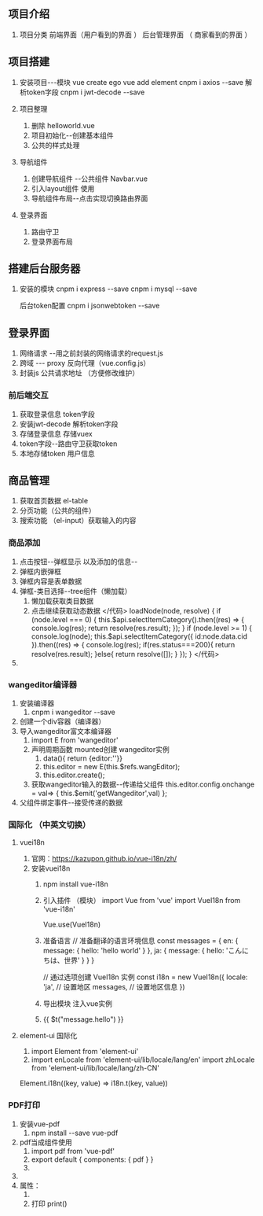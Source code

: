 ## 项目介绍
  1. 项目分类
        前端界面（用户看到的界面 ）
        后台管理界面 （ 商家看到的界面 ）

## 项目搭建

  1. 安装项目---模块
        vue create ego
        vue add element 
        cnpm i axios --save 
        解析token字段
        cnpm i jwt-decode --save


  2. 项目整理
      1. 删除 helloworld.vue
      2. 项目初始化--创建基本组件
      3. 公共的样式处理 

  3. 导航组件
      1. 创建导航组件 --公共组件 Navbar.vue
      2. 引入layout组件 使用
      3. 导航组件布局--点击实现切换路由界面 

  4. 登录界面
      1. 路由守卫
      2. 登录界面布局

## 搭建后台服务器
  1. 安装的模块
      cnpm i express --save 
      cnpm i mysql --save 
      
      后台token配置
      cnpm i  jsonwebtoken --save 

## 登录界面
  1. 网络请求 --用之前封装的网络请求的request.js 
  2. 跨域 --- proxy 反向代理（vue.config.js）
  3. 封装js 公共请求地址 （方便修改维护）
  
### 前后端交互
  1. 获取登录信息 token字段
  2. 安装jwt-decode 解析token字段  
  3. 存储登录信息 存储vuex 
  4. token字段--路由守卫获取token 
  5. 本地存储token 用户信息
   
## 商品管理
  1. 获取首页数据 el-table 
  2. 分页功能（公共的组件）
  3. 搜索功能 （el-input）获取输入的内容
   
### 商品添加
  1. 点击按钮--弹框显示 以及添加的信息--
  2. 弹框内嵌弹框 
  3. 弹框内容是表单数据
  4. 弹框-类目选择--tree组件（懒加载）
     1. 懒加载获取类目数据
     2. 点击继续获取动态数据
      </代码>
          loadNode(node, resolve) {
            if (node.level === 0) {
              this.$api.selectItemCategory().then((res) => {
                console.log(res);
                return resolve(res.result);
              });
            }
            if (node.level >= 1) {
                console.log(node);
              this.$api.selectItemCategory({
                  id:node.data.cid
              }).then((res) => {
                console.log(res);
              if(res.status===200){
                    return resolve(res.result);
              }else{
                  return resolve([]); 
              }
              });
            }
      </代码>
  5. 
### wangeditor编译器
  1. 安装编译器 
     1. cnpm i wangeditor --save
  2. 创建一个div容器（编译器）
  3. 导入wangeditor富文本编译器
     1. import E from 'wangeditor'
     2. 声明周期函数 mounted创建 wangeditor实例
        1. data(){ return {editor:''}}
        2.  this.editor = new E(this.$refs.wangEditor);
        3.  this.editor.create();
     3. 获取wangeditor输入的数据--传递给父组件
         this.editor.config.onchange = val=> {
            this.$emit('getWangeditor',val)
          };
  4. 父组件绑定事件--接受传递的数据 
  

### 国际化 （中英文切换）
  1. vuei18n 
     1. 官网：https://kazupon.github.io/vue-i18n/zh/
     2. 安装vuei18n 
        1. npm install vue-i18n
        2. 引入插件 （模块）
            import Vue from 'vue'
            import VueI18n from 'vue-i18n'

            Vue.use(VueI18n)
        3. 准备语言
            // 准备翻译的语言环境信息
              const messages = {
                en: {
                  message: {
                    hello: 'hello world'
                  }
                },
                ja: {
                  message: {
                    hello: 'こんにちは、世界'
                  }
                }
              }

              // 通过选项创建 VueI18n 实例
              const i18n = new VueI18n({
                locale: 'ja', // 设置地区
                messages, // 设置地区信息
              })
        4. 导出模块  注入vue实例
        5. <p>{{ $t("message.hello") }}</p>


  2. element-ui 国际化  
     1. import Element from 'element-ui'
     2. import enLocale from 'element-ui/lib/locale/lang/en'
        import zhLocale from 'element-ui/lib/locale/lang/zh-CN'  

      Element.i18n((key, value) => i18n.t(key, value))

### PDF打印
  1. 安装vue-pdf
     1. npm install --save vue-pdf
  2. pdf当成组件使用
     1. import pdf from 'vue-pdf'
     2. export default {
          components: {
            pdf
          }
        }
     3. <pdf> </pdf>
  3.  <pdf src="./static/relativity.pdf"></pdf>
  4.  属性：
      1.  <pdf :src='src' :page='显示第几页' />
      2.  打印 print()
